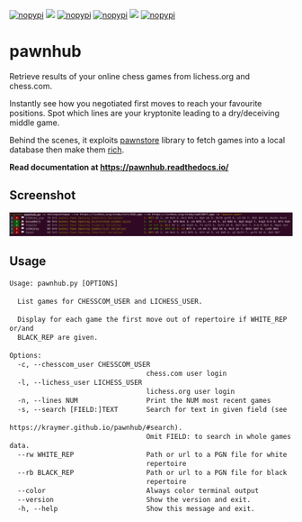 [![nopypi](http://github.com/kraymer/pawnhub/workflows/build/badge.svg)](https://github.com/Kraymer/pawnhub/actions/workflows/python-build.yml)
[![](https://readthedocs.org/projects/pawnhub/badge/?version=latest)](http://pawnhub.readthedocs.org/en/latest/?badge=latest)
[![nopypi](https://codecov.io/gh/Kraymer/pawnhub/branch/main/graph/badge.svg?token=EPMJ5EZGIK)](https://codecov.io/gh/Kraymer/pawnhub)
[![nopypi](http://img.shields.io/pypi/v/pawnhub.svg)](https://pypi.python.org/pypi/pawnhub)
[![](https://pepy.tech/badge/pawnhub)](https://pepy.tech/project/pawnhub)
[![nopypi](https://img.shields.io/badge/releases-atom-orange.svg)](https://github.com/Kraymer/pawnhub/releases.atom)

# pawnhub


Retrieve results of your online chess games from lichess.org and
chess.com.

Instantly see how you negotiated first moves to reach your favourite
positions. Spot which lines are your kryptonite leading to a
dry/deceiving middle game.

Behind the scenes, it exploits
[pawnstore](https://github.com/Kraymer/pawnstore) library to fetch games
into a local database then make them
[rich](https://github.com/Textualize/rich).

**Read documentation at https://pawnhub.readthedocs.io/**

## Screenshot

![image](https://github.com/Kraymer/pawnhub/raw/docs/docs/_static/screenshot.png)

## Usage

    Usage: pawnhub.py [OPTIONS]  

      List games for CHESSCOM_USER and LICHESS_USER.  

      Display for each game the first move out of repertoire if WHITE_REP or/and
      BLACK_REP are given.  

    Options:
      -c, --chesscom_user CHESSCOM_USER
                                      chess.com user login
      -l, --lichess_user LICHESS_USER
                                      lichess.org user login
      -n, --lines NUM                 Print the NUM most recent games
      -s, --search [FIELD:]TEXT       Search for text in given field (see
                                      https://kraymer.github.io/pawnhub/#search).
                                      Omit FIELD: to search in whole games data.
      --rw WHITE_REP                  Path or url to a PGN file for white
                                      repertoire
      --rb BLACK_REP                  Path or url to a PGN file for black
                                      repertoire
      --color                         Always color terminal output
      --version                       Show the version and exit.
      -h, --help                      Show this message and exit.
